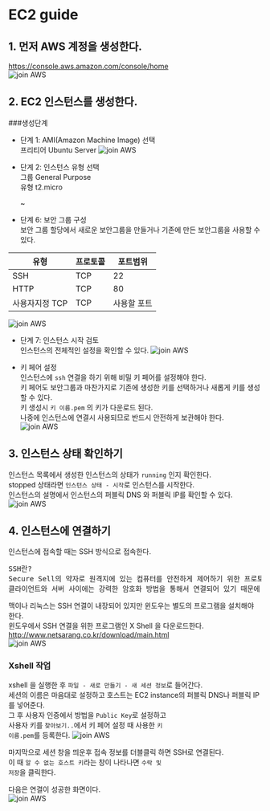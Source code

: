 EC2 guide 
=========
## 1. 먼저 AWS 계정을 생성한다.
https://console.aws.amazon.com/console/home  
![join AWS](./img/join.png)  

## 2. EC2 인스턴스를 생성한다.  
###생성단계 
* 단계 1: AMI(Amazon Machine Image) 선택  
프리티어 Ubuntu Server 
![join AWS](./img/process1.png)  

* 단계 2: 인스턴스 유형 선택  
그룹 General Purpose  
유형 t2.micro  

    ~
* 단계 6: 보안 그룹 구성  
보안 그룹 할당에서 새로운 보안그룹을 만들거나 기존에 만든 보안그룹을 사용할 수 있다.  

유형 | 프로토콜 | 포트범위
---- | -------- | --------
SSH | TCP | 22
HTTP | TCP | 80
사용자지정 TCP | TCP | 사용할 포트  
![join AWS](./img/process6.png)  

* 단계 7: 인스턴스 시작 검토  
인스턴스의 전체적인 설정을 확인할 수 있다.
![join AWS](./img/process7.png)  

* 키 페어 설정  
인스턴스에 <code>ssh</code> 연결을 하기 위해 비밀 키 페어를 설정해야 한다.  
키 페어도 보안그룹과 마찬가지로 기존에 생성한 키를 선택하거나 새롭게 키를 생성할 수 있다.  
키 생성시 <code>키 이름.pem</code> 의 키가 다운로드 된다.  
나중에 인스턴스에 연결시 사용되므로 반드시 안전하게 보관해야 한다.  
![join AWS](./img/key.png)  
  
## 3. 인스턴스 상태 확인하기  
인스턴스 목록에서 생성한 인스턴스의 상태가 <code>running</code> 인지 확인한다.  
stopped 상태라면 <code>인스턴스 상태 - 시작</code>로 인스턴스를 시작한다.  
인스턴스의 설명에서 인스턴스의 퍼블릭 DNS 와 퍼블릭 IP를 확인할 수 있다.  
![join AWS](./img/state.png)  

## 4. 인스턴스에 연결하기  
인스턴스에 접속할 때는 SSH 방식으로 접속한다.  
<pre>SSH란?
Secure Sell의 약자로 원격지에 있는 컴퓨터를 안전하게 제어하기 위한 프로토콜 또는 이 프로토콜을 사용하는 프로그램들을 의미한다. SSH 클라이언트와 SSH 서버의 관계로 상호작용하면서 SSH 서버가 설치된 운영체제를 제어한다.
클라이언트와 서버 사이에는 강력한 암호화 방법을 통해서 연결되어 있기 때문에 데이터를 중간에서 가로채도 해석 할 수 없는 암호화된 문자만이 노출된다.
</pre>
  
맥이나 리눅스는 SSH 연결이 내장되어 있지만 윈도우는 별도의 프로그램을 설치해야 한다.  
윈도우에서 SSH 연결을 위한 프로그램인 X Shell 을 다운로드한다.  
http://www.netsarang.co.kr/download/main.html  
![join AWS](./img/xdown.png)  

### Xshell 작업
xshell 을 실행한 후 <code>파일 - 새로 만들기 - 새 세션 정보</code>로 들어간다.  
세션의 이름은 마음대로 설정하고 호스트는 EC2 instance의 퍼블릭 DNS나 퍼블릭 IP를 넣어준다.  
그 후 사용자 인증에서 방법을 <code>Public Key</code>로 설정하고  
사용자 키를 <code>찾아보기..</code>에서 키 페어 설정 때 사용한 <code>키 이름.pem</code>를 등록한다.
![join AWS](./img/xshell.png)  

마지막으로 세션 창을 띄운후 접속 정보를 더블클릭 하면 SSH로 연결된다.  
이 때 <code>알 수 없는 호스트 키</code>라는 창이 나타나면 <code>수락 및 저장</code>을 클릭한다.  

다음은 연결이 성공한 화면이다.  
![join AWS](./img/success.png)  